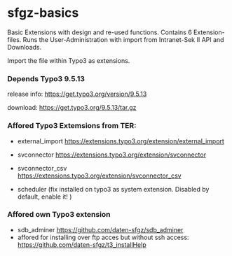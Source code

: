 # sfgz-basics
Basic Extensions with design and re-used functions. Contains 6 Extension-files. Runs the User-Administration with import from Intranet-Sek II API and Downloads.

Import the file within Typo3 as extensions.

### Depends Typo3 9.5.13

release info: https://get.typo3.org/version/9.5.13

download: https://get.typo3.org/9.5.13/tar.gz

### Affored Typo3 Extemsions from TER:

- external_import https://extensions.typo3.org/extension/external_import
 
- svconnector https://extensions.typo3.org/extension/svconnector
 
- svconnector_csv https://extensions.typo3.org/extension/svconnector_csv
 
- scheduler (fix installed on typo3 as system extension. Disabled by default, enable it! )
 
### Affored own Typo3 extension 

- sdb_adminer https://github.com/daten-sfgz/sdb_adminer
- affored for installing over ftp acces but without ssh access: https://github.com/daten-sfgz/t3_installHelp
